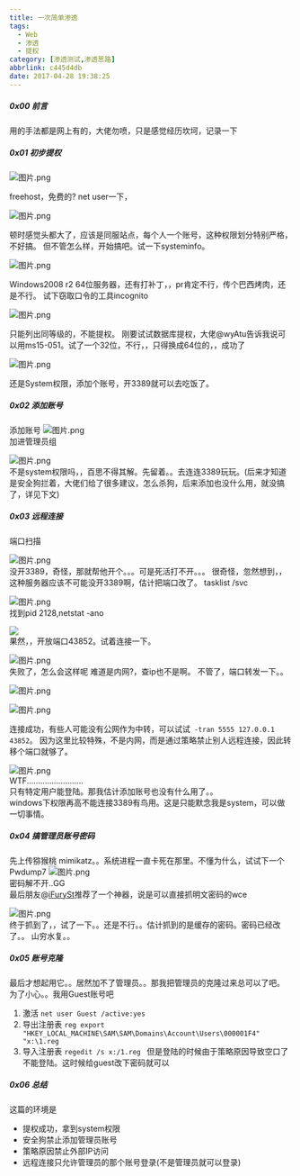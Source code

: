 ```yaml
---
title: 一次简单渗透
tags:
  - Web
  - 渗透
  - 提权
category: [渗透测试,渗透思路]
abbrlink: c445d4db
date: 2017-04-28 19:38:25
---
```

##### 0x00 前言
用的手法都是网上有的，大佬勿喷，只是感觉经历坎坷，记录一下
##### 0x01 初步提权

![图片.png](http://upload-images.jianshu.io/upload_images/5443560-84aa01fc1f6a28ec.png?imageMogr2/auto-orient/strip%7CimageView2/2/w/1240)  
<!-- more -->
freehost，免费的?
net user一下，

![图片.png](http://upload-images.jianshu.io/upload_images/5443560-4c4a2d9827a9b31a.png?imageMogr2/auto-orient/strip%7CimageView2/2/w/1240)  

顿时感觉头都大了，应该是同服站点，每个人一个账号，这种权限划分特别严格，不好搞。
但不管怎么样，开始搞吧。试一下systeminfo。


![图片.png](http://upload-images.jianshu.io/upload_images/5443560-9d31a64f9674f2ce.png?imageMogr2/auto-orient/strip%7CimageView2/2/w/1240)  

Windows2008 r2 64位服务器，还有打补丁，，pr肯定不行，传个巴西烤肉，还是不行。
试下窃取口令的工具incognito

![图片.png](http://upload-images.jianshu.io/upload_images/5443560-e01fed57c1eef5a7.png?imageMogr2/auto-orient/strip%7CimageView2/2/w/1240)  

只能列出同等级的，不能提权。
刚要试试数据库提权，大佬@wyAtu告诉我说可以用ms15-051。试了一个32位，不行，，只得换成64位的，，成功了

![图片.png](http://upload-images.jianshu.io/upload_images/5443560-14abc9daafc591b4.png?imageMogr2/auto-orient/strip%7CimageView2/2/w/1240)  

还是System权限，添加个账号，开3389就可以去吃饭了。

##### 0x02 添加账号

添加账号
![图片.png](http://upload-images.jianshu.io/upload_images/5443560-28c2bb49bd94f115.png?imageMogr2/auto-orient/strip%7CimageView2/2/w/1240)  
加进管理员组

![图片.png](http://upload-images.jianshu.io/upload_images/5443560-f44812ccbfb92bed.png?imageMogr2/auto-orient/strip%7CimageView2/2/w/1240)  
不是system权限吗，，百思不得其解。先留着。。去连连3389玩玩。(后来才知道是安全狗拦着，大佬们给了很多建议，怎么杀狗，后来添加也没什么用，就没搞了，详见下文)

##### 0x03 远程连接
端口扫描

![图片.png](http://upload-images.jianshu.io/upload_images/5443560-fc09a317d6e3c548.png?imageMogr2/auto-orient/strip%7CimageView2/2/w/1240)  
没开3389，奇怪，那就帮他开个。。。可是死活打不开。。。
很奇怪，忽然想到，，这种服务器应该不可能没开3389啊，估计把端口改了。
tasklist /svc

![图片.png](http://upload-images.jianshu.io/upload_images/5443560-532935c125981af6.png?imageMogr2/auto-orient/strip%7CimageView2/2/w/1240)  
找到pid 2128,netstat -ano   

![](http://upload-images.jianshu.io/upload_images/5443560-5e4d45f1f646e7ea.png?imageMogr2/auto-orient/strip%7CimageView2/2/w/1240)  
果然，，开放端口43852。试着连接一下。

![图片.png](http://upload-images.jianshu.io/upload_images/5443560-4fa93f83c10bc7bf.png?imageMogr2/auto-orient/strip%7CimageView2/2/w/1240)  
失败了，怎么会这样呢 
难道是内网?，查ip也不是啊。
不管了，端口转发一下。。

![图片.png](http://upload-images.jianshu.io/upload_images/5443560-8a68011405a19897.png?imageMogr2/auto-orient/strip%7CimageView2/2/w/1240)  


![图片.png](http://upload-images.jianshu.io/upload_images/5443560-1329a5263b171786.png?imageMogr2/auto-orient/strip%7CimageView2/2/w/1240)  

连接成功，有些人可能没有公网作为中转，可以试试``` -tran 5555 127.0.0.1 43852```。
因为这里比较特殊，不是内网，而是通过策略禁止别人远程连接，因此转移个端口就够了。


![图片.png](http://upload-images.jianshu.io/upload_images/5443560-c07b6855bd9f9fa7.png?imageMogr2/auto-orient/strip%7CimageView2/2/w/1240)  
WTF.........................  
只有特定用户能登陆。那我估计添加账号也没有什么用了。。  
windows下权限再高不能连接3389有鸟用。这是只能默念我是system，可以做一切事情。
##### 0x04 搞管理员账号密码
先上传猕猴桃 mimikatz。。系统进程一直卡死在那里。不懂为什么，试试下一个
Pwdump7
![图片.png](http://upload-images.jianshu.io/upload_images/5443560-8fc7c98f82b0b309.png?imageMogr2/auto-orient/strip%7CimageView2/2/w/1240)  
密码解不开..GG  
最后朋友@[iFurySt](http://www.iFurySt.com )推荐了一个神器，说是可以直接抓明文密码的wce

![图片.png](http://upload-images.jianshu.io/upload_images/5443560-aba7ac0f4cd6b165.png?imageMogr2/auto-orient/strip%7CimageView2/2/w/1240)  
终于抓到了，，试了一下。。还是不行。。估计抓到的是缓存的密码。密码已经改了。。
山穷水复。。
##### 0x05 账号克隆
最后才想起用它。。居然加不了管理员。。那我把管理员的克隆过来总可以了吧。
为了小心。。我用Guest账号吧
1. 激活 `net user Guest /active:yes`
2. 导出注册表 `reg export "HKEY_LOCAL_MACHINE\SAM\SAM\Domains\Account\Users\000001F4" "x:\1.reg`
3. 导入注册表 `regedit /s x:/1.reg `
但是登陆的时候由于策略原因导致空口了不能登陆。这时候给guest改下密码就可以

##### 0x06 总结
这篇的环境是
- 提权成功，拿到system权限
- 安全狗禁止添加管理员账号
- 策略原因禁止外部IP访问
- 远程连接只允许管理员的那个账号登录(不是管理员就可以登录)



 









